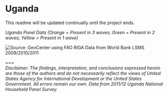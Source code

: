 Uganda
======
This readme will be updated continually until the project ends.  
  
*Uganda Panel Data (Orange = Present in 3 waves; Green = Present in 2 waves; Yellow = Present in 1 wave)*
<p><img src="https://cloud.githubusercontent.com/assets/5873344/6898326/7de7e184-d6c7-11e4-9d24-0a2ecb1453bc.png" alt="Source: GeoCenter using FAO RIGA Data from World Bank LSMS 2009/2010/2011" align="middle"></p>

===  
*Disclaimer: The findings, interpretation, and conclusions expressed herein are those of the authors and do not necessarily reflect the views of United States Agency for International Development or the United States Government. All errors remain our own. Data from 2011/12 Uganda National Household Panel Survey.*  

[1]: http://arcg.is/1G000Xb  
